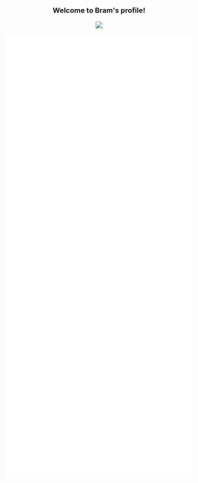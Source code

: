 <h3 align="center">
  Welcome to Bram's profile!
</h3>

<!-- Typing SVG by DenverCoder1 - https://github.com/DenverCoder1/readme-typing-svg -->
<p align="center">
  <a href="https://github.com/DenverCoder1/readme-typing-svg"><img src="https://readme-typing-svg.herokuapp.com/?lines=Always+learning+new+things!&center=true&width=550&height=45"></a>
</p>

<!-- Metrics SVG by lowlighter - https://github.com/lowlighter/metrics -->
<p align="center">
  <a href="https://github.com/lowlighter/metrics"><img src="https://github.com/BrammyS/BrammyS/blob/main/github-metrics.svg"></a>
</p>
